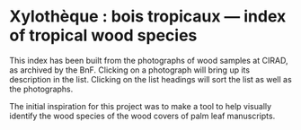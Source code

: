 # Xylothèque : bois tropicaux — index of tropical wood species

This index has been built from the photographs of wood samples at CIRAD, as archived by the BnF. Clicking on a photograph will bring up its description in the list. Clicking on the list headings will sort the list as well as the photographs.

The initial inspiration for this project was to make a tool to help visually identify the wood species of the wood covers of palm leaf manuscripts.
